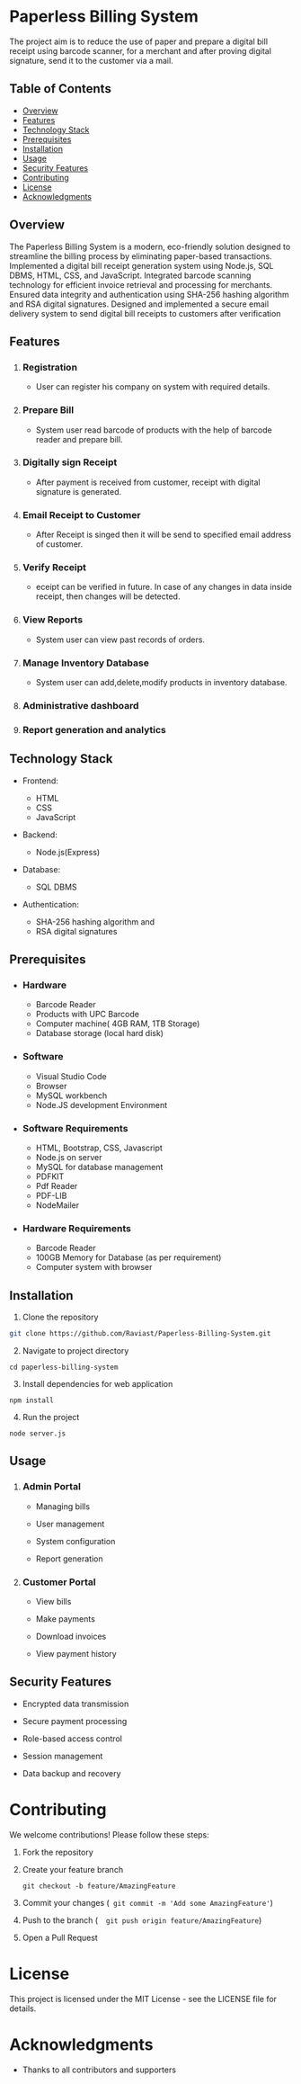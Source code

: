 # Paperless Billing System


The project aim is to reduce the use of 
paper and prepare a digital bill receipt using barcode scanner, for a merchant and after proving digital 
signature, send it to the customer via a mail. 
 

## Table of Contents
- [Overview](#overview)
- [Features](#features)
- [Technology Stack](#technology-stack)
- [Prerequisites](#prerequisites)
- [Installation](#installation)
- [Usage](#usage)
- [Security Features](#security-features)
- [Contributing](#contributing)
- [License](#license)
- [Acknowledgments](#acknowledgments)

## Overview
The Paperless Billing System is a modern, eco-friendly solution designed to streamline the billing process by eliminating paper-based transactions. Implemented a digital bill receipt generation system using Node.js, SQL DBMS, HTML, 
CSS, and JavaScript. Integrated barcode scanning technology for efficient invoice retrieval and processing for merchants. Ensured data integrity and authentication using SHA-256 hashing algorithm and RSA 
digital signatures. Designed and implemented a secure email delivery system to send digital bill receipts to 
customers after verification

## Features
1. ### Registration 
   - User can register his company on system with required details.
2.  ### Prepare Bill
    - System user read barcode of products with the help of barcode reader and prepare bill.
3. ### Digitally sign Receipt
   - After payment is received from customer, receipt with digital signature is generated.
4. ###  Email Receipt to Customer
   - After Receipt is singed then it will be send to specified email address of customer.
5. ###  Verify Receipt
   - eceipt can be verified in future. In case of any changes in data inside receipt, then changes will be detected.
6. ###  View Reports
   - System user can view past records of orders.
7. ###  Manage Inventory Database
   - System user can add,delete,modify products in inventory database.
8. ### Administrative dashboard
9. ### Report generation and analytics


## Technology Stack
- Frontend: 
  - HTML
  - CSS
  - JavaScript

- Backend: 
  - Node.js(Express)

- Database: 
  - SQL DBMS
- Authentication: 
  - SHA-256 hashing algorithm and 
  - RSA digital signatures

## Prerequisites
 - ### Hardware
   - Barcode Reader
   - Products with UPC Barcode
   - Computer machine( 4GB RAM, 1TB Storage)
   - Database storage (local hard disk)
 - ### Software
   - Visual Studio Code
   - Browser
   - MySQL workbench
   - Node.JS development Environment
- ### Software Requirements
   -  HTML, Bootstrap, CSS, Javascript
   -  Node.js on server
   -  MySQL for database management
   -  PDFKIT
   - Pdf Reader
   - PDF-LIB
   - NodeMailer

- ### Hardware Requirements
   -  Barcode Reader
   -  100GB Memory for Database (as per requirement)
   - Computer system with browser

## Installation
1. Clone the repository
```bash
git clone https://github.com/Raviast/Paperless-Billing-System.git
```
2. Navigate to project directory
```
cd paperless-billing-system
```
3. Install dependencies for web application
```
npm install
```
4. Run the project
```
node server.js
```

## Usage
1. ### Admin Portal

   - Managing bills

   - User management

   - System configuration

   - Report generation

2. ### Customer Portal

   - View bills

   - Make payments

   - Download invoices

   - View payment history

## Security Features
  - Encrypted data transmission

  - Secure payment processing

  - Role-based access control

   - Session management

   - Data backup and recovery

# Contributing
We welcome contributions! Please follow these steps:

 1. Fork the repository

 2. Create your feature branch 
    ```
    git checkout -b feature/AmazingFeature 
    ```
 3. Commit your changes (``` git commit -m 'Add some AmazingFeature'```)

 4. Push to the branch (``` 
 git push origin feature/AmazingFeature```)

 5. Open a Pull Request


# License
 This project is licensed under the MIT License - see the LICENSE file for details.

# Acknowledgments
 - Thanks to all contributors and supporters


